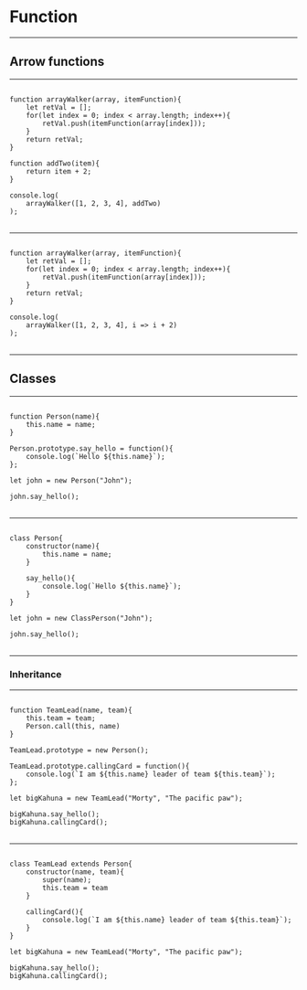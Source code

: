 # Function

---

## Arrow functions

---

<pre>
<code class="language-javascript">
function arrayWalker(array, itemFunction){
    let retVal = [];
    for(let index = 0; index < array.length; index++){
        retVal.push(itemFunction(array[index]));
    }
    return retVal;
}

function addTwo(item){
    return item + 2;
}

console.log(
	arrayWalker([1, 2, 3, 4], addTwo)
);
</code>
</pre>

---

<pre>
<code class="language-javascript">
function arrayWalker(array, itemFunction){
    let retVal = [];
    for(let index = 0; index < array.length; index++){
        retVal.push(itemFunction(array[index]));
    }
    return retVal;
}

console.log(
	arrayWalker([1, 2, 3, 4], i => i + 2)
);
</code>
</pre>

---

## Classes

---

<pre>
<code class="language-javascript">
function Person(name){
    this.name = name;
}

Person.prototype.say_hello = function(){
    console.log(`Hello ${this.name}`);
};

let john = new Person("John");

john.say_hello();
</code>
</pre>

---

<pre>
<code class="language-javascript">
class Person{
    constructor(name){
        this.name = name;
    }

    say_hello(){
        console.log(`Hello ${this.name}`);
    }
}

let john = new ClassPerson("John");

john.say_hello();
</code>
</pre>

---

### Inheritance

---

<pre>
<code class="language-javascript">
function TeamLead(name, team){
    this.team = team;
    Person.call(this, name)
}

TeamLead.prototype = new Person();

TeamLead.prototype.callingCard = function(){
    console.log(`I am ${this.name} leader of team ${this.team}`);
};

let bigKahuna = new TeamLead("Morty", "The pacific paw");

bigKahuna.say_hello();
bigKahuna.callingCard();
</code>
</pre>

---

<pre>
<code class="language-javascript">
class TeamLead extends Person{
    constructor(name, team){
        super(name);
        this.team = team
    }

    callingCard(){
        console.log(`I am ${this.name} leader of team ${this.team}`);
    }
}

let bigKahuna = new TeamLead("Morty", "The pacific paw");

bigKahuna.say_hello();
bigKahuna.callingCard();
</code>
</pre>